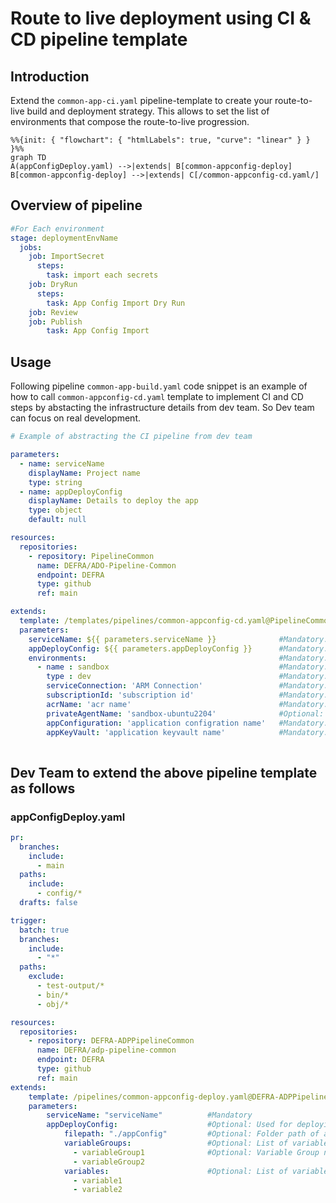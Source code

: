 # Route to live deployment using CI & CD pipeline template

## Introduction

Extend the `common-app-ci.yaml` pipeline-template to create your route-to-live build and deployment strategy. This allows to set the list of environments that compose the route-to-live progression. 

```mermaid
%%{init: { "flowchart": { "htmlLabels": true, "curve": "linear" } } }%%
graph TD
A(appConfigDeploy.yaml) -->|extends| B[common-appconfig-deploy]
B[common-appconfig-deploy] -->|extends| C[/common-appconfig-cd.yaml/]

```


## Overview of pipeline

```yaml
#For Each environment
stage: deploymentEnvName
  jobs: 
    job: ImportSecret
      steps: 
        task: import each secrets
    job: DryRun
      steps: 
        task: App Config Import Dry Run       
    job: Review    
    job: Publish
        task: App Config Import

```

## Usage

Following pipeline `common-app-build.yaml` code snippet is an example of how to call `common-appconfig-cd.yaml` template to implement CI and CD steps by abstacting the infrastructure details from dev team. So Dev team can focus on real development.

```yaml
# Example of abstracting the CI pipeline from dev team

parameters:
  - name: serviceName
    displayName: Project name
    type: string
  - name: appDeployConfig
    displayName: Details to deploy the app
    type: object
    default: null

resources:
  repositories:
    - repository: PipelineCommon
      name: DEFRA/ADO-Pipeline-Common
      endpoint: DEFRA
      type: github
      ref: main

extends:
  template: /templates/pipelines/common-appconfig-cd.yaml@PipelineCommon
  parameters:
    serviceName: ${{ parameters.serviceName }}              #Mandatory: Project Name        
    appDeployConfig: ${{ parameters.appDeployConfig }}      #Mandatory: Object which contains configration used for application deployment. Such as config file path.    
    environments:                                           #Mandatory: List of environments to deploy the application
      - name : sandbox                                      #Mandatory: name of the environment
        type : dev                                          #Mandatory: Type of the environment could be [dev,test,staging,prod]. feature branches will be deployed to dev env 
        serviceConnection: 'ARM Connection'                 #Mandatory: Name of the connection to be used for deployment
        subscriptionId: 'subscription id'                   #Mandatory: Subscription id used by app config import task
        acrName: 'acr name'                                 #Mandatory: Name of the ACR to push the docker and helm charts
        privateAgentName: 'sandbox-ubuntu2204'              #Optional:  Name of the private build agent, default will use Azure hosted linux agent.
        appConfiguration: 'application configration name'   #Mandatory:  Name of the Azure application configuration instance to push the config and secrets
        appKeyVault: 'application keyvault name'            #Mandatory:  Name of the Azure application keyvault instance to push the secrets from variable groups
        


```

## Dev Team to extend the above pipeline template as follows

### appConfigDeploy.yaml 

```yaml
pr:
  branches:
    include:
      - main
  paths:
    include:
      - config/*
  drafts: false

trigger:
  batch: true
  branches:
    include:
      - "*"
  paths:
    exclude:
      - test-output/*
      - bin/*
      - obj/*

resources:
  repositories:
    - repository: DEFRA-ADPPipelineCommon
      name: DEFRA/adp-pipeline-common
      endpoint: DEFRA
      type: github
      ref: main
extends:
    template: /pipelines/common-appconfig-deploy.yaml@DEFRA-ADPPipelineCommon
    parameters:
        serviceName: "serviceName"          #Mandatory        
        appDeployConfig:                    #Optional: Used for deploying application configuration to various environments
            filepath: "./appConfig"         #Optional: Folder path of app configuration files
            variableGroups:                 #Optional: List of variable groups which contain secrets
              - variableGroup1              #Optional: Variable Group name 
              - variableGroup2      
            variables:                      #Optional: List of variables used by the service
              - variable1
              - variable2

```
